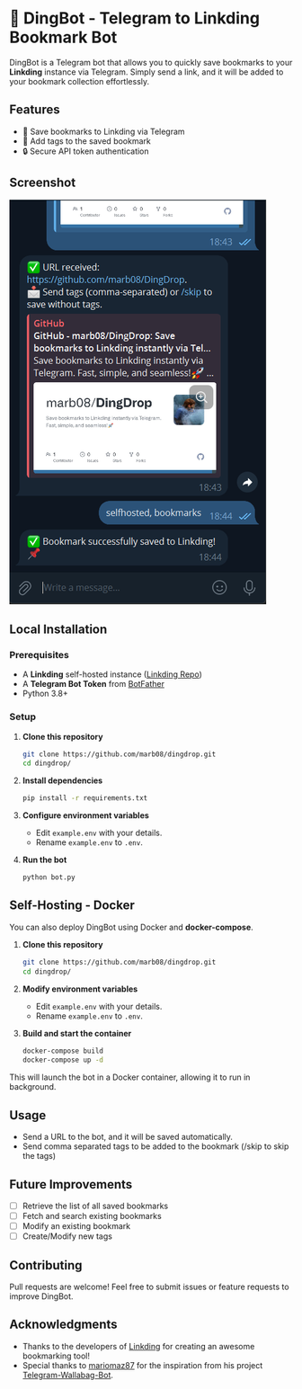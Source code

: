 # 🔖 DingBot - Telegram to Linkding Bookmark Bot

DingBot is a Telegram bot that allows you to quickly save bookmarks to your **Linkding** instance via Telegram. Simply send a link, and it will be added to your bookmark collection effortlessly.

## Features
- 📌 Save bookmarks to Linkding via Telegram
- 📝 Add tags to the saved bookmark
- 🔒 Secure API token authentication

## Screenshot
![Screenshot](.img/url-send.png?raw=true "Screenshot")


## Local Installation

### Prerequisites
- A **Linkding** self-hosted instance ([Linkding Repo](https://github.com/sissbruecker/linkding))
- A **Telegram Bot Token** from [BotFather](https://core.telegram.org/bots#botfather)
- Python 3.8+

### Setup

1. **Clone this repository**
   ```sh
   git clone https://github.com/marb08/dingdrop.git
   cd dingdrop/
   ```

2. **Install dependencies**
   ```sh
   pip install -r requirements.txt
   ```

3. **Configure environment variables**
   - Edit `example.env` with your details.
   - Rename `example.env` to `.env`.

4. **Run the bot**
   ```sh
   python bot.py
   ```

## Self-Hosting - Docker 

You can also deploy DingBot using Docker and **docker-compose**.

1. **Clone this repository**
   ```sh
   git clone https://github.com/marb08/dingdrop.git
   cd dingdrop/
   ```

2. **Modify environment variables**
   - Edit `example.env` with your details.
   - Rename `example.env` to `.env`.

3. **Build and start the container**
   ```sh
   docker-compose build
   docker-compose up -d
   ```
This will launch the bot in a Docker container, allowing it to run in background.

## Usage
- Send a URL to the bot, and it will be saved automatically.
- Send comma separated tags to be added to the bookmark (/skip to skip the tags)

## Future Improvements
- [ ] Retrieve the list of all saved bookmarks
- [ ] Fetch and search existing bookmarks
- [ ] Modify an existing bookmark
- [ ] Create/Modify new tags

## Contributing
Pull requests are welcome! Feel free to submit issues or feature requests to improve DingBot.

## Acknowledgments
- Thanks to the developers of [Linkding](https://github.com/sissbruecker/linkding) for creating an awesome bookmarking tool!
- Special thanks to [mariomaz87](https://github.com/mariomaz87) for the inspiration from his project [Telegram-Wallabag-Bot](https://github.com/mariomaz87/Telegram-Wallabag-Bot).
